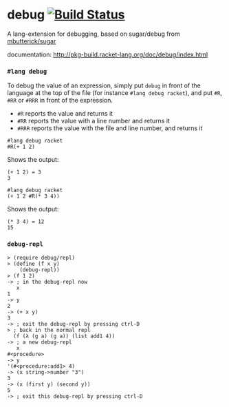 debug [![Build Status](https://travis-ci.org/AlexKnauth/debug.png?branch=master)](https://travis-ci.org/AlexKnauth/debug)
==
A lang-extension for debugging, based on sugar/debug from [mbutterick/sugar](https://github.com/mbutterick/sugar)

documentation: http://pkg-build.racket-lang.org/doc/debug/index.html

### `#lang debug`

To debug the value of an expression, simply put `debug` in front of the language at the top of
the file (for instance `#lang debug racket`), and put `#R`, `#RR` or `#RRR` in front of the
expression.

- `#R` reports the value and returns it
- `#RR` reports the value with a line number and returns it
- `#RRR` reports the value with the file and line number, and returns it

```racket
#lang debug racket
#R(+ 1 2)
```
Shows the output:
```
(+ 1 2) = 3
3
```

```racket
#lang debug racket
(+ 1 2 #R(* 3 4))
```
Shows the output:
```
(* 3 4) = 12
15
```

### `debug-repl`

```racket
> (require debug/repl)
> (define (f x y)
    (debug-repl))
> (f 1 2)
-> ; in the debug-repl now
   x
1
-> y
2
-> (+ x y)
3
-> ; exit the debug-repl by pressing ctrl-D
> ; back in the normal repl
  (f (λ (g a) (g a)) (list add1 4))
-> ; a new debug-repl
   x
#<procedure>
-> y
'(#<procedure:add1> 4)
-> (x string->number "3")
3
-> (x (first y) (second y))
5
-> ; exit this debug-repl by pressing ctrl-D
```

